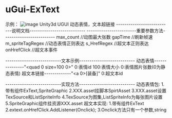 # uGui-ExText
示例：
![image](http://github.com/Cattyale/uGui-ExText/Example.png)
Unity3d UGUI 动态表情，文本超链接
---------------------------说明文档---------------------------
------------------------重要参数方法-------------------------
max_count                  //动图最大张数
gapTime                      //刷新帧速
m_spriteTagRegex      //动态表情正则表达
s_HrefRegex                //超文本正则表达
onHrefClick                //超文本事件

---------------------------文本示例---------------------------
动态表情---------------"<quad 0 size=100 0>"
0:表情id
100:表情大小
0:表情图片张数(0为静态表情)
超文本链接-------------"<a 0>[装备]</a>"
0:超文本id

---------------------------实现方法---------------------------
动态表情包:
1.带有组件ExText,SpriteGraphic
2.XXX.asset挂脚本SpirtAsset
3.XXX.asset设置TexSource和ListSpriteInfo
4.TexSource为图集,ListSpriteInfo为每张图片设置
5.SpriteGraphic组件挂资源XXX.asset
超文本实现:
1.带有组件ExText
2.extext.onHrefClick.AddListener(Onclick);
3.Onclick方法只有一个参数,string
